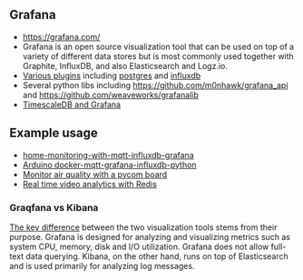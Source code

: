 ## Grafana
* https://grafana.com/
* Grafana is an open source visualization tool that can be used on top of a variety of different data stores but is most commonly used together with Graphite, InfluxDB, and also Elasticsearch and Logz.io.
* [Various plugins](https://grafana.com/plugins) including [postgres](https://grafana.com/plugins/postgres) and [influxdb](https://grafana.com/plugins/influxdb)
* Several python libs including https://github.com/m0nhawk/grafana_api and https://github.com/weaveworks/grafanalib
* [TimescaleDB and Grafana](https://blog.timescale.com/grafana-time-series-exploration-visualization-postgresql-8c7baa9c3bfe/)

## Example usage
* [home-monitoring-with-mqtt-influxdb-grafana](http://nilhcem.com/iot/home-monitoring-with-mqtt-influxdb-grafana)
* [Arduino docker-mqtt-grafana-influxdb-python](https://dzone.com/articles/playing-with-docker-mqtt-grafana-influxdb-python-a)
* [Monitor air quality with a pycom board](https://kapusta.cc/2018/02/02/air-quality-monitor-revisited/)
* [Real time video analytics with Redis](https://github.com/RedisGears/EdgeRealtimeVideoAnalytics)

### Graqfana vs Kibana
[The key difference](https://logz.io/blog/grafana-vs-kibana/) between the two visualization tools stems from their purpose. Grafana is designed for analyzing and visualizing metrics such as system CPU, memory, disk and I/O utilization. Grafana does not allow full-text data querying. Kibana, on the other hand, runs on top of Elasticsearch and is used primarily for analyzing log messages.